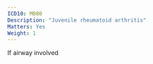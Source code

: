 ```yaml
---
ICD10: M080
Description: "Juvenile rheumatoid arthritis"
Matters: Yes
Weight: 1
---
```

If airway involved
